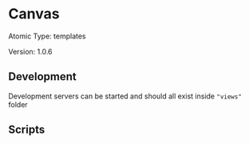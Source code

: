 # Canvas

Atomic Type: templates

Version: 1.0.6

## Development

Development servers can be started and should all exist inside `"views"` folder

## Scripts
